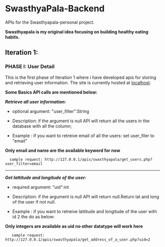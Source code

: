 # SwasthyaPala-Backend

APIs for the Swasthyapala-personal project.

**Swasthyapala is my original idea focusing on building healthy eating habits.**

## Iteration 1:
  ### PHASE I: User Detail
  
   This is the first phase of Iteration 1 where i have developed apis for storing and retrieving user information.
   The site is currently hosted at [localhost](https://swasthyapala.com).
   
   **Some Basics API calls are mentioned below:**
   
   ***Retrieve all user information:***
    
   - optional argument: "user_filter":String 
      
   - Description: if the argument is null API will return all the users in the
        database with all the column;
      
   - Example : if you want to retreive email of all the users:
      set user_filer to "email"
      
   __Only email and name are the available keyword for now__ 
      
      sample request: http://127.0.0.1/apis/swasthyapala/get_users.php?user_filter=email
  ----------------------------------------------------------------------------------------------
 
   ***Get lattitude and longitude of the user:***
   
   - required argument: "uid":int 
      
   - Description: if the argument is null API will return null.Return lat and long of the user if not null.
      
   - Example : if you want to retreive lattitude and longitude of the user with id 2 the do as below:
    
   __Only integers are available as uid no other datatype will work here__
      
       sample request: http://127.0.0.1/apis/swasthyapala/get_address_of_a_user.php?uid=2
     
   
